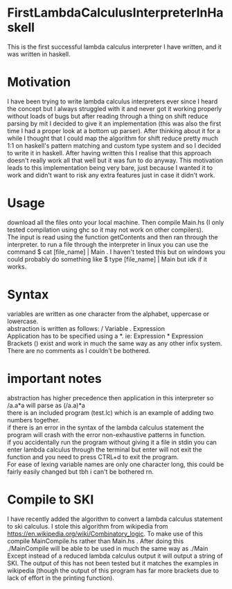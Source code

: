 # FirstLambdaCalculusInterpreterInHaskell
This is the first successful lambda calculus interpreter I have written, and it was written in haskell.

# Motivation
I have been trying to write lambda calculus interpreters ever since I heard the concept but I always struggled with it and never got it working properly without loads of bugs but after reading through a thing on shift reduce parsing by mit I decided to give it an implementation (this was also the first time I had a proper look at a bottom up parser). After thinking about it for a while I thought that I could map the algorithm for shift reduce pretty much 1:1 on haskell's pattern matching and custom type system and so I decided to write it in haskell. After having written this I realise that this approach doesn't really work all that well but it was fun to do anyway. This motivation leads to this implementation being very bare, just because I wanted it to work and didn't want to risk any extra features just in case it didn't work.                               

# Usage
download all the files onto your local machine. Then compile Main.hs (I only tested compilation using ghc so it may not work on other compilers).                    
The input is read using the function getContents and then ran through the interpreter. to run a file through the interpreter in linux you can use the command $ cat \[file_name] | Main  . I haven't tested this but on windows you could probably do something like $ type \[file_name] | Main   but idk if it works.                  

# Syntax
variables are written as one character from the alphabet, uppercase or lowercase.                   
abstraction is written as follows: / Variable . Expression                  
Application has to be specified using a \*. ie: Expression \* Expression                  
Brackets () exist and work in much the same way as any other infix system.                       
There are no comments as I couldn't be bothered.                     

# important notes
abstraction has higher precedence then application in this interpreter so /a.a\*a will parse as (/a.a)\*a                              
there is an included program (test.lc) which is an example of adding two numbers together.                     
if there is an error in the syntax of the lambda calculus statement the program will crash with the error non-exhaustive patterns in function.                
if you accidentally run the program without giving it a file in stdin you can enter lambda calculus through the terminal but enter will not exit the function and you need to press CTRL+d to exit the program.                       
For ease of lexing variable names are only one character long, this could be fairly easily changed but tbh i can't be bothered rn.                     

# Compile to SKI
I have recently added the algorithm to convert a lambda calculus statement to ski calculus. I stole this algorithm from wikipedia from https://en.wikipedia.org/wiki/Combinatory_logic. To make use of this compile MainCompile.hs rather than Main.hs . After doing this ./MainCompile will be able to be used in much the same way as ./Main Except instead of a reduced lambda calculus output it will output a string of SKI. The output of this has not been tested but it matches the examples in wikipedia (though the output of this program has far more brackets due to lack of effort in the printing function). 
